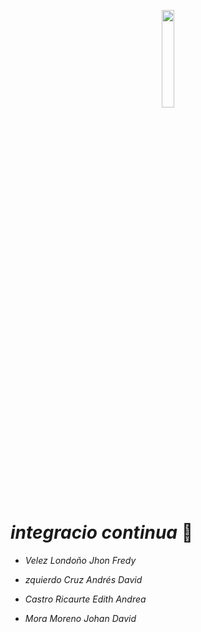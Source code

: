  <p align="center">
 <img width="20%" height="20%" src="https://campusvirtual.poligran.edu.co/img/logopoli_w.png">
 </p>
 
 #  *integracio continua* :space_invader:

* *Velez Londoño Jhon Fredy*

* *zquierdo Cruz Andrés David*

* *Castro Ricaurte Edith Andrea*

* *Mora Moreno Johan David*

